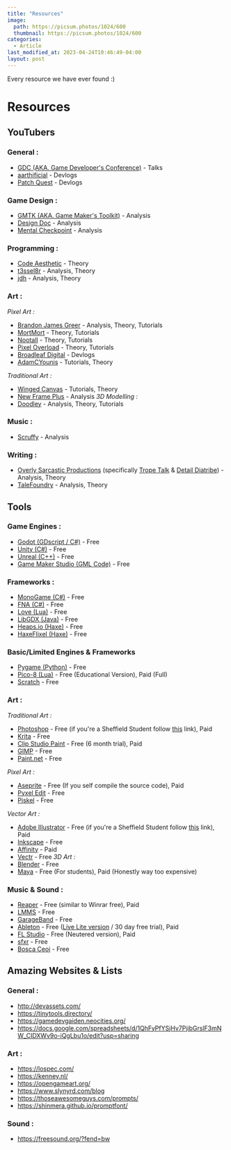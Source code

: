 ```yaml
---
title: "Resources"
image: 
  path: https://picsum.photos/1024/600
  thumbnail: https://picsum.photos/1024/600
categories:
  - Article
last_modified_at: 2023-04-24T10:46:49-04:00
layout: post
---
```

Every resource we have ever found :)

# __Resources__
## __YouTubers__
### **General :**
* [GDC (AKA. Game Developer's Conference)](https://www.youtube.com/@Gdconf) - Talks
* [aarthificial](https://www.youtube.com/@aarthificial) - Devlogs
* [Patch Quest](https://www.youtube.com/@PatchQuest) - Devlogs
  
### **Game Design :**
* [GMTK (AKA. Game Maker's Toolkit)](https://www.youtube.com/@GMTK) - Analysis
* [Design Doc](https://www.youtube.com/@DesignDoc) - Analysis
* [Mental Checkpoint](https://www.youtube.com/@MentalCheckpoint) - Analysis
  
### **Programming :**
* [Code Aesthetic](https://www.youtube.com/@CodeAesthetic) - Theory
* [t3ssel8r](https://www.youtube.com/@t3ssel8r) - Analysis, Theory
* [jdh](https://www.youtube.com/@jdh) - Analysis, Theory
  
### **Art :**

*Pixel Art :*
* [Brandon James Greer](https://www.youtube.com/@BJGpixel) - Analysis, Theory, Tutorials
* [MortMort](https://www.youtube.com/@MortMort) - Theory, Tutorials
* [Nootall](https://www.youtube.com/@nootall) - Theory, Tutorials
* [Pixel Overload](https://www.youtube.com/@PixelOverloadChannel) - Theory, Tutorials
* [Broadleaf Digital](https://www.youtube.com/@broadleafdigital) - Devlogs
* [AdamCYounis](https://www.youtube.com/@AdamCYounis) - Tutorials, Theory

*Traditional Art :*

* [Winged Canvas](https://www.youtube.com/@Wingedcanvas) - Tutorials, Theory
* [New Frame Plus](https://www.youtube.com/@NewFramePlus) - Analysis
*3D Modelling :*
* [Doodley](https://www.youtube.com/@doodley3d) - Analysis, Theory, Tutorials

### **Music :**
* [Scruffy](https://www.youtube.com/@ScruffyMusic) - Analysis


### **Writing :**
* [Overly Sarcastic Productions](https://www.youtube.com/@OverlySarcasticProductions) (specifically [Trope Talk](https://www.youtube.com/playlist?list=PLDb22nlVXGgcljcdyDk80bBDXGyeZjZ5e) & [Detail Diatribe](https://www.youtube.com/playlist?list=PLDb22nlVXGgdrVwBlADriZxejYxT1q9EZ)) - Analysis, Theory
* [TaleFoundry](https://www.youtube.com/@TheTaleFoundry) - Analysis, Theory

## __Tools__
### **Game Engines :**
* [Godot (GDscript / C#)](https://godotengine.org/) - Free
* [Unity (C#)](https://unity.com/) - Free
* [Unreal (C++)](https://www.unrealengine.com/)  - Free
* [Game Maker Studio (GML Code)](https://gamemaker.io/) - Free


### **Frameworks :**
* [MonoGame (C#)](https://www.monogame.net/) - Free
* [FNA (C#)](https://fna-xna.github.io/) - Free
* [Love (Lua)](https://love2d.org/) - Free
* [LibGDX (Java)](https://libgdx.com/) - Free
* [Heaps.io (Haxe)](https://heaps.io/) - Free
* [HaxeFlixel (Haxe)](https://haxeflixel.com/) - Free


### **Basic/Limited Engines & Frameworks**
* [Pygame (Python)](https://www.pygame.org) - Free
* [Pico-8 (Lua)](https://www.pico-8-edu.com/) - Free (Educational Version), Paid (Full)
* [Scratch](https://scratch.mit.edu/) - Free

### **Art :**
*Traditional Art :*
* [Photoshop](https://www.adobe.com/uk/products/photoshop.html) - Free (if you're a Sheffield Student follow [this](https://students.sheffield.ac.uk/it-services/software/adobe-cc) link), Paid
* [Krita](https://krita.org/en/) - Free
* [Clip Studio Paint](https://www.clipstudio.net/en/) - Free (6 month trial), Paid
* [GIMP](https://www.gimp.org/) - Free
* [Paint.net](https://www.getpaint.net/) - Free


*Pixel Art :*
* [Aseprite](https://www.aseprite.org/) - Free (If you self compile the source code), Paid
* [Pyxel Edit](https://pyxeledit.com/) - Free
* [Piskel](https://www.piskelapp.com/) - Free


*Vector Art :*
* [Adobe Illustrator](https://www.adobe.com/uk/products/illustrator.html) - Free (if you're a Sheffield Student follow [this](https://students.sheffield.ac.uk/it-services/software/adobe-cc) link), Paid
* [Inkscape](https://inkscape.org/) - Free
* [Affinity](https://affinity.serif.com/en-gb/designer/) - Paid
* [Vectr](https://vectr.com/) - Free
*3D Art :*
* [Blender](https://www.blender.org/) - Free
* [Maya](https://www.autodesk.com/education/edu-software/overview?sorting=featured&filters=individual) - Free (For students), Paid (Honestly way too expensive)


### **Music & Sound :**
* [Reaper](https://www.reaper.fm/) - Free (similar to Winrar free), Paid
* [LMMS](https://lmms.io/) - Free
* [GarageBand](https://www.apple.com/uk/mac/garageband/) - Free
* [Ableton](https://www.ableton.com/en/shop/education/) - Free ([Live Lite version](https://www.ableton.com/en/products/live-lite/) / 30 day free trial), Paid
* [FL Studio](https://www.image-line.com/) - Free (Neutered version), Paid
* [sfxr](https://sfxr.me/) - Free
* [Bosca Ceoi](https://boscaceoil.net/) - Free

## __Amazing Websites & Lists__
### **General :**
* http://devassets.com/
* https://tinytools.directory/
* https://gamedevgaiden.neocities.org/
* https://docs.google.com/spreadsheets/d/1QhFyPfYSjHv7PjibGrslF3mNW_CIDXWv9o-iQgLbu1o/edit?usp=sharing


### **Art :**
* https://lospec.com/
* https://kenney.nl/
* https://opengameart.org/
* https://www.slynyrd.com/blog
* https://thoseawesomeguys.com/prompts/
* https://shinmera.github.io/promptfont/

### **Sound :**
* https://freesound.org/?fend=bw